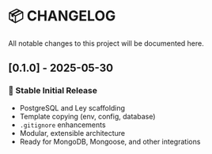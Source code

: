 # 📦 CHANGELOG

All notable changes to this project will be documented here.

## [0.1.0] - 2025-05-30

### 🚀 Stable Initial Release

- PostgreSQL and Ley scaffolding
- Template copying (env, config, database)
- `.gitignore` enhancements
- Modular, extensible architecture
- Ready for MongoDB, Mongoose, and other integrations
